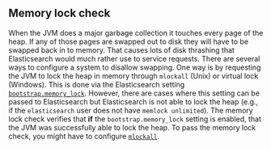 ## Memory lock check

When the JVM does a major garbage collection it touches every page of the heap. If any of those pages are swapped out to disk they will have to be swapped back in to memory. That causes lots of disk thrashing that Elasticsearch would much rather use to service requests. There are several ways to configure a system to disallow swapping. One way is by requesting the JVM to lock the heap in memory through `mlockall` (Unix) or virtual lock (Windows). This is done via the Elasticsearch setting [`bootstrap.memory_lock`](important-settings.html#bootstrap.memory_lock "bootstrap.memory_lockedit"). However, there are cases where this setting can be passed to Elasticsearch but Elasticsearch is not able to lock the heap (e.g., if the `elasticsearch` user does not have `memlock unlimited`). The memory lock check verifies that **if** the `bootstrap.memory_lock` setting is enabled, that the JVM was successfully able to lock the heap. To pass the memory lock check, you might have to configure [`mlockall`](setup-configuration-memory.html#mlockall "Enable bootstrap.memory_lock").

